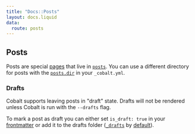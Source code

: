 ```yaml
---
title: "Docs::Posts"
layout: docs.liquid
data:
  route: posts
---
```

## Posts

Posts are special [pages](/docs/pages.html) that live in
[`posts`](/docs/directory.html).  You can use a different directory for posts with the
[`posts.dir`](/docs/config.html) in your `_cobalt.yml`.

### Drafts

Cobalt supports leaving posts in "draft" state. Drafts will not be
rendered unless Cobalt is run with the `--drafts` flag.

To mark a post as draft you can either set `is_draft: true` in your
[frontmatter](/docs/front.html) or add it to the drafts folder
([`_drafts`](/docs/directory.html) by [default](/docs/config.html)).

